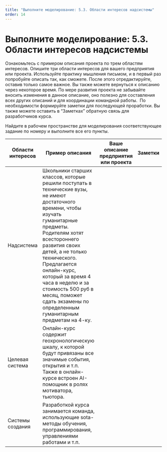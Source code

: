 ```yaml
---
title: "Выполните моделирование: 5.3. Области интересов надсистемы"
order: 14
---
```


# Выполните моделирование: 5.3. Области интересов надсистемы

Ознакомьтесь с примером описания проекта по трем областям интересов. Опишите три области интересов для вашего предприятия или проекта. Используйте практику мышления письмом, и в первый раз попробуйте описать так, как сможете. После этого отредактируйте, оставив только самое важное. Вы также можете вернуться к описанию через некоторое время. По мере развития проекта не забывайте вносить изменения в данное описание, оно полезно для составления всех других описаний и для координации командной работы.  По необходимости формируйте заметки для последующей проработки. Вы также можете оставить в “Заметках” обратную связь для разработчиков курса.

Найдите в рабочем пространстве для моделирования соответствующее задание по номеру и выполните все его пункты.

| Области интересов | Пример описания | Ваше описание предприятия или проекта | Заметки |
| --- | --- | --- | --- |
| Надсистема | Школьники старших классов, которые решили поступать в технические вузы, не имеют достаточного времени, чтобы изучать гуманитарные предметы. Родителям хотят всестороннего развития своих детей, а не только технического. Предлагается онлайн-курс, который за время 4 часа в неделю и за стоимость 500 руб в месяц, поможет сдать экзамены по определенным гуманитарным предметам на 4-ку. |  |  |
| Целевая система | Онлайн-курс содержит геохронологическую шкалу, к которой будут привязаны все значимые события, открытия и т.п. Также в онлайн-курсе встроен AI-помощник в ролях мотиватора, тьютора. |  |  |
| Системы создания | Разработкой курса занимается команда, использующие sota-методы обучения, программирования, управлениями работами и т.п. |  |  |

